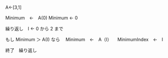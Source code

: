 A←[3,1]

Minimum　←　A(0)
Minimum  ← 0

繰り返し　I ← 0 から 2 まで

もし Minimum ＞ A(I) なら
　Minimum　←　A（I）
　MinimumIndex　←　I

終了　繰り返し
　